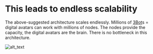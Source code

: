 # This leads to endless scalability 
The above-suggested architecture scales endlessly. Millions of [3Bot](threefold__3bot_def)s = digital avatars can work with millions of nodes. The nodes provide the capacity, the digital avatars are the brain. There is no bottleneck in this architecture.

![alt_text](threefold__many_to_many.png  )